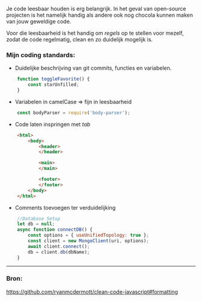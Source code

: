 Je code leesbaar houden is erg belangrijk. In het geval van open-source projecten is het namelijk handig als andere ook nog chocola kunnen maken van jouw geweldige code.

Voor die leesbaarheid is het handig om _regels_ op te stellen voor mezelf, zodat de code regelmatig, clean en zo duidelijk mogelijk is.

### Mijn coding standards:

* Duidelijke beschrijving van git commits, functies en variabelen.
```js
    function toggleFavorite() {
        const starUnfilled;
    }
```
* Variabelen in camelCase => fijn in leesbaarheid
```js
    const bodyParser = require('body-parser');
```

* Code laten inspringen met _tab_
```html
    <html>
        <body>
            <header>
            </header>

            <main>
            </main>

            <footer>
            </footer>
        </body>
    </html>
```

* Comments toevoegen ter verduidelijking 

```js
    //Database Setup
    let db = null;
    async function connectDB() {
        const options = { useUnifiedTopology: true };
        const client = new MongoClient(uri, options);
        await client.connect();
        db = client.db(dbName);
    }
```

---

### Bron:
https://github.com/ryanmcdermott/clean-code-javascript#formatting